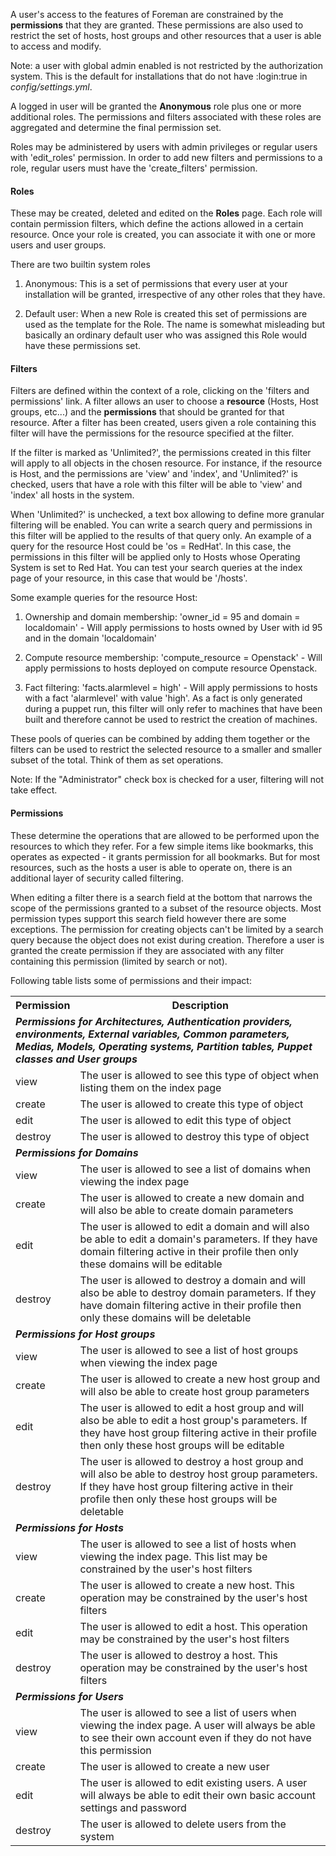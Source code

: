 A user's access to the features of Foreman are constrained by the **permissions** that they are granted. These permissions are also used to restrict the set of hosts, host groups and other resources that a user is able to access and modify.

Note: a user with global admin enabled is not restricted by the authorization system. This is the default for installations that do not have :login:true in _config/settings.yml_.

A logged in user will be granted the **Anonymous** role plus one or more additional roles. The permissions and filters associated with these roles are aggregated and determine the final permission set.

Roles may be administered by users with admin privileges or regular users with 'edit_roles' permission. In order to add new filters and permissions to a role, regular users must have the 'create_filters' permission.

#### Roles

These may be created, deleted and edited on the **Roles** page. Each role will contain permission filters, which define the actions allowed in a certain resource. Once your role is created, you can associate it with one or more users and user groups.

There are two builtin system roles


1. Anonymous: This is a set of permissions that every user at your installation will be granted, irrespective of any other roles that they have.


2. Default user: When a new Role is created this set of permissions are used as the template for the Role. The name is somewhat misleading but basically an ordinary default user who was assigned this Role would have these permissions set.



#### Filters

Filters are defined within the context of a role, clicking on the 'filters and permissions' link. A filter allows an user to choose a **resource** (Hosts, Host groups, etc...) and the **permissions** that should be granted for that resource. After a filter has been created, users given a role containing this filter will have the permissions for the resource specified at the filter.

If the filter is marked as 'Unlimited?', the permissions created in this filter will apply to all objects in the chosen resource. For instance, if the resource is Host, and the permissions are 'view' and 'index', and 'Unlimited?' is checked, users that have a role with this filter will be able to 'view' and 'index' all hosts in the system.

When 'Unlimited?' is unchecked, a text box allowing to define more granular filtering will be enabled. You can write a search query and permissions in this filter will be applied to the results of that query only. An example of a query for the resource Host could be 'os = RedHat'. In this case, the permissions in this filter will be applied only to Hosts whose Operating System is set to Red Hat. You can test your search queries at the index page of your resource, in this case that would be '/hosts'.

Some example queries for the resource Host:

1. Ownership and domain membership: 'owner_id = 95 and domain = localdomain' -  Will apply permissions to hosts owned by User with id 95 and in the domain 'localdomain'


2. Compute resource membership: 'compute_resource = Openstack' - Will apply permissions to hosts deployed on compute resource Openstack.


3. Fact filtering: 'facts.alarmlevel = high' - Will apply permissions to hosts with a fact 'alarmlevel' with value 'high'. As a fact is only generated during a puppet run, this filter will only refer to machines that have been built and therefore cannot be used to restrict the creation of machines.


These pools of queries can be combined by adding them together or the filters can be used to restrict the selected resource to a smaller and smaller subset of the total. Think of them as set operations.

Note: If the "Administrator" check box is checked for a user, filtering will not take effect.

#### Permissions

These determine the operations that are allowed to be performed upon the resources to which they refer. For a few simple items like bookmarks, this operates as expected - it grants permission for all bookmarks. But for most resources, such as the hosts a user is able to operate on, there is an additional layer of security called filtering.

When editing a filter there is a search field at the bottom that narrows the scope of the permissions granted to a subset of the resource objects. Most permission types support this search field however there are some exceptions. The permission for creating objects can't be limited by a search query because the object does not exist during creation. Therefore a user is granted the create permission if they are associated with any filter containing this permission (limited by search or not).

Following table lists some of permissions and their impact:

<table class="table table-bordered table-condensed">
    <tbody><tr>
      <th>Permission</th>
      <th>Description</th>
    </tr>
    <tr>
      <td colspan="2"><strong><em>Permissions for Architectures, Authentication providers, environments, External variables, Common parameters, Medias, Models, Operating systems, Partition tables, Puppet classes and User groups</em></strong></td>
    </tr>
    <tr>
      <td>view</td>
      <td>The user is allowed to see this type of object when listing them on the index page</td>
    </tr>
    <tr>
      <td>create</td>
      <td>The user is allowed to create this type of object </td>
    </tr>
    <tr>
      <td>edit</td>
      <td>The user is allowed to edit this type of object</td>
    </tr>
    <tr>
      <td>destroy</td>
      <td>The user is allowed to destroy this type of object</td>
    </tr>
    <tr>
      <td colspan="2"><strong><em>Permissions for Domains</em></strong></td>
    </tr>
    <tr>
      <td>view</td>
      <td>The user is allowed to see a list of domains when viewing the index page</td>
    </tr>
    <tr>
      <td>create</td>
      <td>The user is allowed to create a new domain and will also be able to create domain parameters </td>
    </tr>
    <tr>
      <td>edit</td>
      <td>The user is allowed to edit a domain and will also be able to edit a domain's parameters. If they have domain filtering active in their profile then only these domains will be editable</td>
    </tr>
    <tr>
      <td>destroy</td>
      <td>The user is allowed to destroy a domain and will also be able to destroy domain parameters. If they have domain filtering active in their profile then only these domains will be deletable</td>
    </tr>
    <tr>
      <td colspan="2"><strong><em>Permissions for Host groups</em></strong></td>
    </tr>
    <tr>
      <td>view</td>
      <td>The user is allowed to see a list of host groups when viewing the index page</td>
    </tr>
    <tr>
      <td>create</td>
      <td>The user is allowed to create a new host group and will also be able to create host group parameters </td>
    </tr>
    <tr>
      <td>edit</td>
      <td>The user is allowed to edit a host group and will also be able to edit a host group's parameters. If they have host group filtering active in their profile then only these host groups will be editable</td>
    </tr>
    <tr>
      <td>destroy</td>
      <td>The user is allowed to destroy a host group and will also be able to destroy host group parameters. If they have host group filtering active in their profile then only these host groups will be deletable</td>
    </tr>
    <tr>
      <td colspan="2"><strong><em>Permissions for Hosts</em></strong></td>
    </tr>
    <tr>
      <td>view</td>
      <td>The user is allowed to see a list of hosts when viewing the index page. This list may be constrained by the user's host filters</td>
    </tr>
    <tr>
      <td>create</td>
      <td>The user is allowed to create a new host. This operation may be constrained by the user's host filters </td>
    </tr>
    <tr>
      <td>edit</td>
      <td>The user is allowed to edit a host. This operation may be constrained by the user's host filters</td>
    </tr>
    <tr>
      <td>destroy</td>
      <td>The user is allowed to destroy a host. This operation may be constrained by the user's host filters</td>
    </tr>
    <tr>
      <td colspan="2"><strong><em>Permissions for Users</em></strong></td>
    </tr>
    <tr>
      <td>view</td>
      <td>The user is allowed to see a list of users when viewing the index page. A user will always be able to see their own account even if they do not have this permission</td>
    </tr>
    <tr>
      <td>create</td>
      <td>The user is allowed to create a new user </td>
    </tr>
    <tr>
      <td>edit</td>
      <td>The user is allowed to edit existing users. A user will always be able to edit their own basic account settings and password</td>
    </tr>
    <tr>
      <td>destroy</td>
      <td>The user is allowed to delete users from the system</td>
    </tr>
  </tbody></table>
